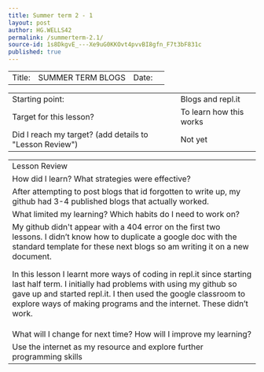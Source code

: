 ```yaml
---
title: Summer term 2 - 1
layout: post
author: HG.WELLS42
permalink: /summerterm-2.1/
source-id: 1s8DkgvE_---Xe9uG0KKOvt4pvvBI8gfn_F7t3bF831c
published: true
---
```

<table>
  <tr>
    <td>Title:  </td>
    <td>SUMMER TERM BLOGS</td>
    <td> Date:  </td>
    <td></td>
  </tr>
</table>


<table>
  <tr>
    <td>Starting point:</td>
    <td>Blogs and repl.it</td>
  </tr>
  <tr>
    <td>Target for this lesson?</td>
    <td>To learn how this works</td>
  </tr>
  <tr>
    <td>Did I reach my target? 
(add details to "Lesson Review")</td>
    <td>Not yet</td>
  </tr>
</table>


<table>
  <tr>
    <td>Lesson Review</td>
  </tr>
  <tr>
    <td>How did I learn? What strategies were effective? </td>
  </tr>
  <tr>
    <td>
After attempting to post blogs that id forgotten to write up, my github had 3-4 published blogs that actually worked. </td>
  </tr>
  <tr>
    <td>What limited my learning? Which habits do I need to work on? </td>
  </tr>
  <tr>
    <td>My github didn't appear with a 404 error on the first two lessons. I didn’t know how to duplicate a google doc with the standard template for these next blogs so am writing it on a new document.

In this lesson I learnt more ways of coding in repl.it since starting last half term. I initially had problems with using my github so gave up and started repl.it. I then used the google classroom to explore ways of making programs and the internet. These didn’t work.
</td>
  </tr>
  <tr>
    <td>What will I change for next time? How will I improve my learning?</td>
  </tr>
  <tr>
    <td>Use the internet as my resource and explore further programming skills</td>
  </tr>
</table>


